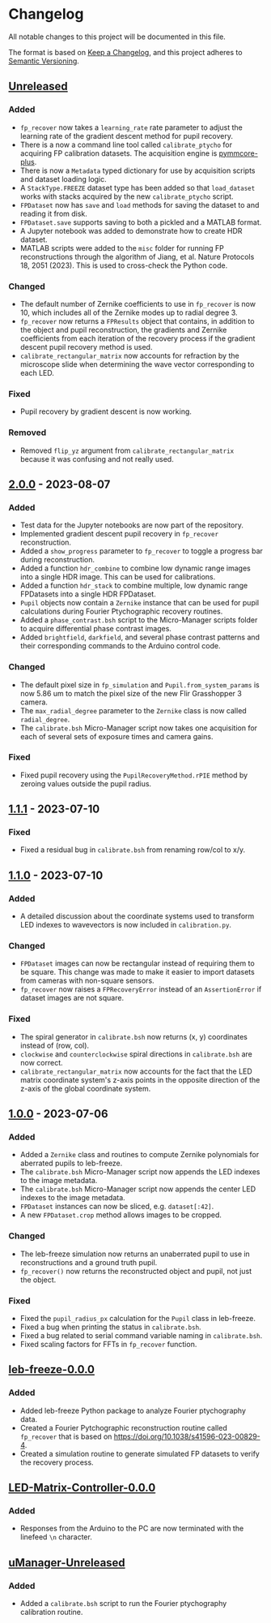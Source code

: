 # Changelog

All notable changes to this project will be documented in this file.

The format is based on [Keep a Changelog](https://keepachangelog.com/en/1.0.0/),
and this project adheres to [Semantic Versioning](https://semver.org/spec/v2.0.0.html).

## [Unreleased]

### Added

- `fp_recover` now takes a `learning_rate` rate parameter to adjust the learning rate of the
  gradient descent method for pupil recovery.
- There is a now a command line tool called `calibrate_ptycho` for acquiring FP calibration
  datasets. The acquisition engine is
  [pymmcore-plus](https://github.com/pymmcore-plus/pymmcore-plus).
- There is now a `Metadata` typed dictionary for use by acquisition scripts and dataset loading
  logic.
- A `StackType.FREEZE` dataset type has been added so that `load_dataset` works with stacks
  acquired by the new `calibrate_ptycho` script.
- `FPDataset` now has `save` and `load` methods for saving the dataset to and reading it from disk.
- `FPDataset.save` supports saving to both a pickled and a MATLAB format.
- A Jupyter notebook was added to demonstrate how to create HDR dataset.
- MATLAB scripts were added to the `misc` folder for running FP reconstructions through the
  algorithm of Jiang, et al. Nature Protocols 18, 2051 (2023). This is used to cross-check the
  Python code.

### Changed

- The default number of Zernike coefficients to use in `fp_recover` is now 10, which includes all
  of the Zernike modes up to radial degree 3.
- `fp_recover` now returns a `FPResults` object that contains, in addition to the object and pupil
  reconstruction, the gradients and Zernike coefficients from each iteration of the recovery
  process if the gradient descent pupil recovery method is used.
- `calibrate_rectangular_matrix` now accounts for refraction by the microscope slide when
  determining the wave vector corresponding to each LED.

### Fixed

- Pupil recovery by gradient descent is now working.

### Removed

- Removed `flip_yz` argument from `calibrate_rectangular_matrix` because it was confusing and not
  really used.

## [2.0.0] - 2023-08-07

### Added

- Test data for the Jupyter notebooks are now part of the repository.
- Implemented gradient descent pupil recovery in `fp_recover` reconstruction.
- Added a `show_progress` parameter to `fp_recover` to toggle a progress bar during reconstruction.
- Added a function `hdr_combine` to combine low dynamic range images into a single HDR image. This
  can be used for calibrations.
- Added a function `hdr_stack` to combine multiple, low dynamic range FPDatasets into a single HDR
  FPDataset.
- `Pupil` objects now contain a `Zernike` instance that can be used for pupil calculations during
  Fourier Ptychographic recovery routines.
- Added a `phase_contrast.bsh` script to the Micro-Manager scripts folder to acquire differential
  phase contrast images.
- Added `brightfield`, `darkfield`, and several phase contrast patterns and their corresponding
  commands to the Arduino control code.

### Changed

- The default pixel size in `fp_simulation` and `Pupil.from_system_params` is now 5.86 um to match
  the pixel size of the new Flir Grasshopper 3 camera.
- The `max_radial_degree` parameter to the `Zernike` class is now called `radial_degree`.
- The `calibrate.bsh` Micro-Manager script now takes one acquisition for each of several sets of
  exposure times and camera gains.

### Fixed

- Fixed pupil recovery using the `PupilRecoveryMethod.rPIE` method by zeroing values outside the
  pupil radius.

## [1.1.1] - 2023-07-10

### Fixed

- Fixed a residual bug in `calibrate.bsh` from renaming row/col to x/y.

## [1.1.0] - 2023-07-10

### Added

- A detailed discussion about the coordinate systems used to transform LED indexes to wavevectors
  is now included in `calibration.py`.

### Changed

- `FPDataset` images can now be rectangular instead of requiring them to be square. This change was
  made to make it easier to import datasets from cameras with non-square sensors.
- `fp_recover` now raises a `FPRecoveryError` instead of an `AssertionError` if dataset images are
  not square.

### Fixed

- The spiral generator in `calibrate.bsh` now returns (x, y) coordinates instead of (row, col).
- `clockwise` and `counterclockwise` spiral directions in `calibrate.bsh` are now correct.
- `calibrate_rectangular_matrix` now accounts for the fact that the LED matrix coordinate system's
  z-axis points in the opposite direction of the z-axis of the global coordinate system.

## [1.0.0] - 2023-07-06

### Added

- Added a `Zernike` class and routines to compute Zernike polynomials for aberrated pupils to leb-freeze.
- The `calibrate.bsh` Micro-Manager script now appends the LED indexes to the image metadata.
- The `calibrate.bsh` Micro-Manager script now appends the center LED indexes to the image metadata.
- `FPDataset` instances can now be sliced, e.g. `dataset[:42]`.
- A new `FPDataset.crop` method allows images to be cropped.

### Changed

- The leb-freeze simulation now returns an unaberrated pupil to use in reconstructions and a ground truth pupil.
- `fp_recover()` now returns the reconstructed object and pupil, not just the object.

### Fixed

- Fixed the `pupil_radius_px` calculation for the `Pupil` class in leb-freeze.
- Fixed a bug when printing the status in `calibrate.bsh`.
- Fixed a bug related to serial command variable naming in `calibrate.bsh`.
- Fixed scaling factors for FFTs in `fp_recover` function.

## [leb-freeze-0.0.0]

### Added

- Added leb-freeze Python package to analyze Fourier ptychography data.
- Created a Fourier Pytchographic reconstruction routine called `fp_recover` that is based on https://doi.org/10.1038/s41596-023-00829-4.
- Created a simulation routine to generate simulated FP datasets to verify the recovery process.

## [LED-Matrix-Controller-0.0.0]

### Added

- Responses from the Arduino to the PC are now terminated with the linefeed `\n` character.

## [uManager-Unreleased]

### Added

- Added a `calibrate.bsh` script to run the Fourier ptychography calibration routine.

[Unreleased]: https://github.com/leb-epfl/mr-freeze/compare/v2.0.0...HEAD
[2.0.0]: https://github.com/leb-epfl/mr-freeze/compare/v1.1.0...v2.0.0
[1.1.1]: https://github.com/leb-epfl/mr-freeze/compare/v1.1.0...v1.1.1
[1.1.0]: https://github.com/leb-epfl/mr-freeze/compare/v1.0.0...v1.1.0
[1.0.0]: https://github.com/leb-epfl/mr-freeze/releases/tag/v1.0.0
[leb-freeze-0.0.0]: https://github.com/leb-epfl/mr-freeze/releases/tag/leb-freeze-v0.0.0
[uManager-Unreleased]: https://github.com/leb-epfl/mr-freeze/
[LED-Matrix-Controller-0.0.0]: https://github.com/leb-epfl/mr-freeze/releases/tag/led-matrix-controller-v0.0.0

